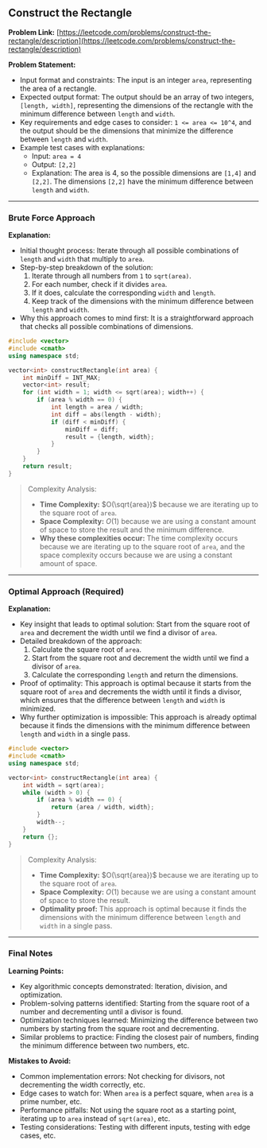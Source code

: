 ## Construct the Rectangle
**Problem Link:** [https://leetcode.com/problems/construct-the-rectangle/description](https://leetcode.com/problems/construct-the-rectangle/description)

**Problem Statement:**
- Input format and constraints: The input is an integer `area`, representing the area of a rectangle.
- Expected output format: The output should be an array of two integers, `[length, width]`, representing the dimensions of the rectangle with the minimum difference between `length` and `width`.
- Key requirements and edge cases to consider: `1 <= area <= 10^4`, and the output should be the dimensions that minimize the difference between `length` and `width`.
- Example test cases with explanations: 
  - Input: `area = 4`
  - Output: `[2,2]`
  - Explanation: The area is 4, so the possible dimensions are `[1,4]` and `[2,2]`. The dimensions `[2,2]` have the minimum difference between `length` and `width`.

---

### Brute Force Approach
**Explanation:**
- Initial thought process: Iterate through all possible combinations of `length` and `width` that multiply to `area`.
- Step-by-step breakdown of the solution: 
  1. Iterate through all numbers from `1` to `sqrt(area)`.
  2. For each number, check if it divides `area`.
  3. If it does, calculate the corresponding `width` and `length`.
  4. Keep track of the dimensions with the minimum difference between `length` and `width`.
- Why this approach comes to mind first: It is a straightforward approach that checks all possible combinations of dimensions.

```cpp
#include <vector>
#include <cmath>
using namespace std;

vector<int> constructRectangle(int area) {
    int minDiff = INT_MAX;
    vector<int> result;
    for (int width = 1; width <= sqrt(area); width++) {
        if (area % width == 0) {
            int length = area / width;
            int diff = abs(length - width);
            if (diff < minDiff) {
                minDiff = diff;
                result = {length, width};
            }
        }
    }
    return result;
}
```

> Complexity Analysis:
> - **Time Complexity:** $O(\sqrt{area})$ because we are iterating up to the square root of `area`.
> - **Space Complexity:** $O(1)$ because we are using a constant amount of space to store the result and the minimum difference.
> - **Why these complexities occur:** The time complexity occurs because we are iterating up to the square root of `area`, and the space complexity occurs because we are using a constant amount of space.

---

### Optimal Approach (Required)
**Explanation:**
- Key insight that leads to optimal solution: Start from the square root of `area` and decrement the width until we find a divisor of `area`.
- Detailed breakdown of the approach: 
  1. Calculate the square root of `area`.
  2. Start from the square root and decrement the width until we find a divisor of `area`.
  3. Calculate the corresponding `length` and return the dimensions.
- Proof of optimality: This approach is optimal because it starts from the square root of `area` and decrements the width until it finds a divisor, which ensures that the difference between `length` and `width` is minimized.
- Why further optimization is impossible: This approach is already optimal because it finds the dimensions with the minimum difference between `length` and `width` in a single pass.

```cpp
#include <vector>
#include <cmath>
using namespace std;

vector<int> constructRectangle(int area) {
    int width = sqrt(area);
    while (width > 0) {
        if (area % width == 0) {
            return {area / width, width};
        }
        width--;
    }
    return {};
}
```

> Complexity Analysis:
> - **Time Complexity:** $O(\sqrt{area})$ because we are iterating up to the square root of `area`.
> - **Space Complexity:** $O(1)$ because we are using a constant amount of space to store the result.
> - **Optimality proof:** This approach is optimal because it finds the dimensions with the minimum difference between `length` and `width` in a single pass.

---

### Final Notes
**Learning Points:**
- Key algorithmic concepts demonstrated: Iteration, division, and optimization.
- Problem-solving patterns identified: Starting from the square root of a number and decrementing until a divisor is found.
- Optimization techniques learned: Minimizing the difference between two numbers by starting from the square root and decrementing.
- Similar problems to practice: Finding the closest pair of numbers, finding the minimum difference between two numbers, etc.

**Mistakes to Avoid:**
- Common implementation errors: Not checking for divisors, not decrementing the width correctly, etc.
- Edge cases to watch for: When `area` is a perfect square, when `area` is a prime number, etc.
- Performance pitfalls: Not using the square root as a starting point, iterating up to `area` instead of `sqrt(area)`, etc.
- Testing considerations: Testing with different inputs, testing with edge cases, etc.
